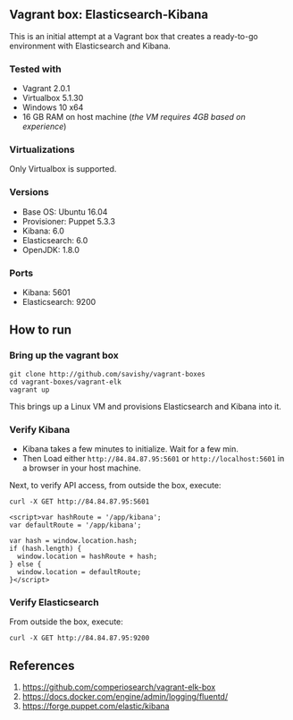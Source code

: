 ## Vagrant box: Elasticsearch-Kibana

This is an initial attempt at a Vagrant box that creates a ready-to-go environment with Elasticsearch and Kibana.

### Tested with

* Vagrant 2.0.1
* Virtualbox 5.1.30
* Windows 10 x64
* 16 GB RAM on host machine (*the VM requires 4GB based on experience*)

### Virtualizations

Only Virtualbox is supported.

### Versions

* Base OS: Ubuntu 16.04
* Provisioner: Puppet 5.3.3
* Kibana: 6.0
* Elasticsearch: 6.0
* OpenJDK: 1.8.0

### Ports

* Kibana: 5601
* Elasticsearch: 9200

## How to run

### Bring up the vagrant box

```
git clone http://github.com/savishy/vagrant-boxes
cd vagrant-boxes/vagrant-elk
vagrant up
```

This brings up a Linux VM and provisions Elasticsearch and Kibana into it.

### Verify Kibana

* Kibana takes a few minutes to initialize. Wait for a few min.
* Then Load either `http://84.84.87.95:5601` or `http://localhost:5601` in a browser in your host machine.

Next, to verify API access, from outside the box, execute:

```
curl -X GET http://84.84.87.95:5601

<script>var hashRoute = '/app/kibana';
var defaultRoute = '/app/kibana';

var hash = window.location.hash;
if (hash.length) {
  window.location = hashRoute + hash;
} else {
  window.location = defaultRoute;
}</script>
```

### Verify Elasticsearch

From outside the box, execute:

```
curl -X GET http://84.84.87.95:9200
```

## References
1. https://github.com/comperiosearch/vagrant-elk-box
1. https://docs.docker.com/engine/admin/logging/fluentd/
1. https://forge.puppet.com/elastic/kibana

